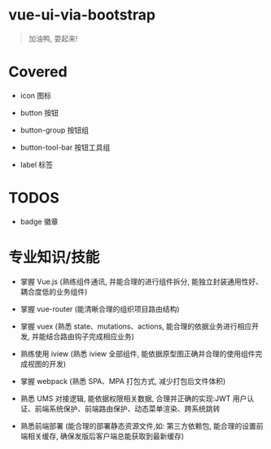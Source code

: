 # vue-ui-via-bootstrap

>加油鸭, 耍起来!

# Covered

- icon 图标

- button 按钮

- button-group 按钮组

- button-tool-bar 按钮工具组

- label 标签

# TODOS

- badge 徽章

# 专业知识/技能

- 掌握 Vue.js (熟练组件通讯, 并能合理的进行组件拆分, 能独立封装通用性好、耦合度低的业务组件)

- 掌握 vue-router (能清晰合理的组织项目路由结构) 

- 掌握 vuex (熟悉 state、mutations、actions, 能合理的依据业务进行相应开发, 并能结合路由钩子完成相应业务)

- 熟练使用 iview (熟悉 iview 全部组件, 能依据原型图正确并合理的使用组件完成视图的开发)

- 掌握 webpack (熟悉 SPA、MPA 打包方式, 减少打包后文件体积)

- 熟悉 UMS 对接逻辑, 能依据权限相关数据, 合理并正确的实现:JWT 用户认证、前端系统保护、前端路由保护、动态菜单渲染、跨系统跳转

- 熟悉前端部署 (能合理的部署静态资源文件,如: 第三方依赖包, 能合理的设置前端相关缓存, 确保发版后客户端总能获取到最新缓存)